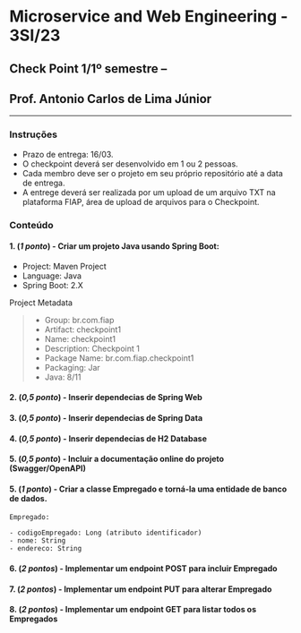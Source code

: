 # Microservice and Web Engineering - 3SI/23
## Check Point 1/1º semestre – 
## Prof. Antonio Carlos de Lima Júnior

----

### Instruções

- Prazo de entrega: 16/03.
- O checkpoint deverá ser desenvolvido em 1 ou 2 pessoas.
- Cada membro deve ser o projeto em seu próprio repositório até a data de entrega.
- A entrege deverá ser realizada por um upload de um arquivo TXT na plataforma FIAP, área de upload de arquivos para o Checkpoint.



### Conteúdo


#### 1. (_1 ponto_) - Criar um projeto Java usando Spring Boot:

- Project: 		Maven Project
- Language: 	Java
- Spring Boot: 	2.X

Project Metadata

> - Group: 	br.com.fiap
> - Artifact: 	checkpoint1
> - Name: 	checkpoint1
> - Description: Checkpoint 1
> - Package Name: br.com.fiap.checkpoint1
> - Packaging: 	Jar
> - Java: 		8/11

#### 2. (_0,5 ponto_) - Inserir dependecias de Spring Web
#### 3. (_0,5  ponto_) - Inserir dependecias de Spring Data
#### 4. (_0,5  ponto_) - Inserir dependecias de H2 Database
#### 5. (_0,5 ponto_) - Incluir a documentação online do projeto (Swagger/OpenAPI)

#### 5. (_1  ponto_) - Criar a classe Empregado e torná-la uma entidade de banco de dados.

```
Empregado:

- codigoEmpregado: Long (atributo identificador)
- nome: String
- endereco: String
```

#### 6. (_2 pontos_) - Implementar um endpoint POST para incluir Empregado

#### 7. (_2 pontos_) - Implementar um endpoint PUT para alterar Empregado

#### 8. (_2 pontos_) - Implementar um endpoint GET para listar todos os  Empregados

